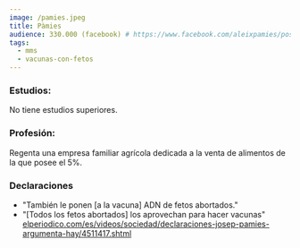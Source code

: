 ```yaml
---
image: /pamies.jpeg
title: Pàmies
audience: 330.000 (facebook) # https://www.facebook.com/aleixpamies/posts/728149144206603/
tags: 
  - mms
  - vacunas-con-fetos
---
```


### Estudios:

No tiene estudios superiores.

### Profesión:

Regenta una empresa familiar agrícola dedicada a la venta de alimentos de la que posee el 5%.

### Declaraciones

- "También le ponen [a la vacuna] ADN de fetos abortados."
- "[Todos los fetos abortados] los aprovechan para hacer vacunas"
[elperiodico.com/es/videos/sociedad/declaraciones-josep-pamies-argumenta-hay/4511417.shtml](https://www.elperiodico.com/es/videos/sociedad/declaraciones-josep-pamies-argumenta-hay/4511417.shtml)